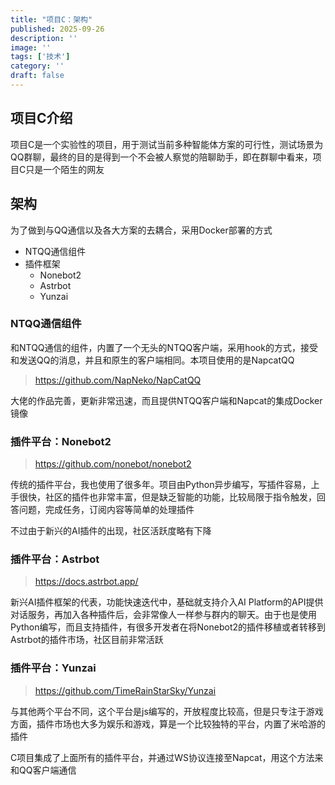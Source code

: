 ```yaml
---
title: "项目C：架构"
published: 2025-09-26
description: ''
image: ''
tags: ['技术']
category: ''
draft: false
---
```


## 项目C介绍

项目C是一个实验性的项目，用于测试当前多种智能体方案的可行性，测试场景为QQ群聊，最终的目的是得到一个不会被人察觉的陪聊助手，即在群聊中看来，项目C只是一个陌生的网友

## 架构

为了做到与QQ通信以及各大方案的去耦合，采用Docker部署的方式

- NTQQ通信组件
- 插件框架
  - Nonebot2
  - Astrbot
  - Yunzai

### NTQQ通信组件

和NTQQ通信的组件，内置了一个无头的NTQQ客户端，采用hook的方式，接受和发送QQ的消息，并且和原生的客户端相同。本项目使用的是NapcatQQ

> https://github.com/NapNeko/NapCatQQ

大佬的作品完善，更新非常迅速，而且提供NTQQ客户端和Napcat的集成Docker镜像

### 插件平台：Nonebot2

> https://github.com/nonebot/nonebot2

传统的插件平台，我也使用了很多年。项目由Python异步编写，写插件容易，上手很快，社区的插件也非常丰富，但是缺乏智能的功能，比较局限于指令触发，回答问题，完成任务，订阅内容等简单的处理插件

不过由于新兴的AI插件的出现，社区活跃度略有下降

### 插件平台：Astrbot

> https://docs.astrbot.app/

新兴AI插件框架的代表，功能快速迭代中，基础就支持介入AI Platform的API提供对话服务，再加入各种插件后，会非常像人一样参与群内的聊天。由于也是使用Python编写，而且支持插件，有很多开发者在将Nonebot2的插件移植或者转移到Astrbot的插件市场，社区目前非常活跃

### 插件平台：Yunzai

> https://github.com/TimeRainStarSky/Yunzai

与其他两个平台不同，这个平台是js编写的，开放程度比较高，但是只专注于游戏方面，插件市场也大多为娱乐和游戏，算是一个比较独特的平台，内置了米哈游的插件

C项目集成了上面所有的插件平台，并通过WS协议连接至Napcat，用这个方法来和QQ客户端通信